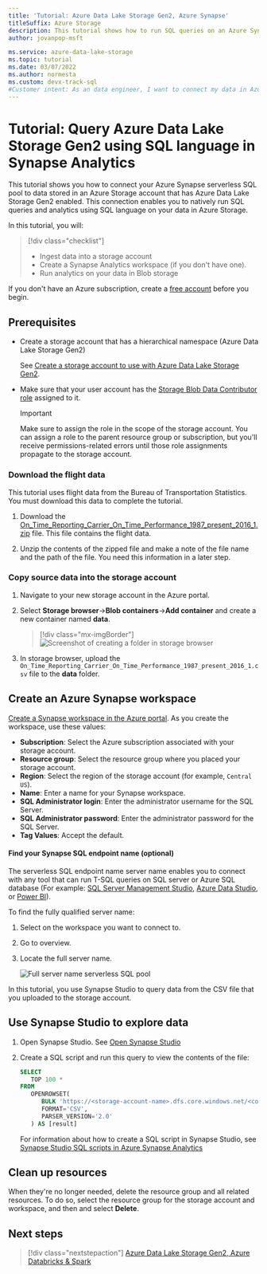 ```yaml
---
title: 'Tutorial: Azure Data Lake Storage Gen2, Azure Synapse'
titleSuffix: Azure Storage
description: This tutorial shows how to run SQL queries on an Azure Synapse serverless SQL endpoint to access data in an Azure Data Lake Storage Gen2 enabled storage account.
author: jovanpop-msft

ms.service: azure-data-lake-storage
ms.topic: tutorial
ms.date: 03/07/2022
ms.author: normesta
ms.custom: devx-track-sql
#Customer intent: As an data engineer, I want to connect my data in Azure Storage so that I can easily run analytics on it.
---
```


# Tutorial: Query Azure Data Lake Storage Gen2 using SQL language in Synapse Analytics

This tutorial shows you how to connect your Azure Synapse serverless SQL pool to data stored in an Azure Storage account that has Azure Data Lake Storage Gen2 enabled.
This connection enables you to natively run SQL queries and analytics using SQL language on your data in Azure Storage.

In this tutorial, you will:

> [!div class="checklist"]
> - Ingest data into a storage account
> - Create a Synapse Analytics workspace (if you don't have one).
> - Run analytics on your data in Blob storage

If you don't have an Azure subscription, create a [free account](https://azure.microsoft.com/free/?WT.mc_id=A261C142F) before you begin.

## Prerequisites

- Create a storage account that has a hierarchical namespace (Azure Data Lake Storage Gen2)

  See [Create a storage account to use with Azure Data Lake Storage Gen2](create-data-lake-storage-account.md).

- Make sure that your user account has the [Storage Blob Data Contributor role](assign-azure-role-data-access.md) assigned to it.

  > [!IMPORTANT]
  > Make sure to assign the role in the scope of the storage account. You can assign a role to the parent resource group or subscription, but you'll receive permissions-related errors until those role assignments propagate to the storage account.

### Download the flight data

This tutorial uses flight data from the Bureau of Transportation Statistics. You must download this data to complete the tutorial.

1. Download the [On_Time_Reporting_Carrier_On_Time_Performance_1987_present_2016_1.zip](https://github.com/Azure-Samples/AzureStorageSnippets/blob/master/blobs/tutorials/On_Time_Reporting_Carrier_On_Time_Performance_1987_present_2016_1.zip) file. This file contains the flight data.

2. Unzip the contents of the zipped file and make a note of the file name and the path of the file. You need this information in a later step.

### Copy source data into the storage account

1. Navigate to your new storage account in the Azure portal.

2. Select **Storage browser**->**Blob containers**->**Add container** and create a new container named **data**.

   > [!div class="mx-imgBorder"]
   > ![Screenshot of creating a folder in storage browser](./media/data-lake-storage-events/data-container.png)

6. In storage browser, upload the `On_Time_Reporting_Carrier_On_Time_Performance_1987_present_2016_1.csv` file to the **data** folder.

## Create an Azure Synapse workspace

[Create a Synapse workspace in the Azure portal](../../synapse-analytics/get-started-create-workspace.md#create-a-synapse-workspace-in-the-azure-portal). As you create the workspace, use these values:

- **Subscription**: Select the Azure subscription associated with your storage account.
- **Resource group**: Select the resource group where you placed your storage account.
- **Region**: Select the region of the storage account (for example, `Central US`).
- **Name**: Enter a name for your Synapse workspace.
- **SQL Administrator login**: Enter the administrator username for the SQL Server.
- **SQL Administrator password**: Enter the administrator password for the SQL Server.
- **Tag Values**: Accept the default.

#### Find your Synapse SQL endpoint name (optional) 

The serverless SQL endpoint name server name enables you to connect with any tool that can run T-SQL queries on SQL server or Azure SQL database (For example: [SQL Server Management Studio](../../synapse-analytics/sql/get-started-ssms.md),
[Azure Data Studio](../../synapse-analytics/sql/get-started-azure-data-studio.md), or [Power BI](../../synapse-analytics/sql/get-started-power-bi-professional.md)). 

To find the fully qualified server name:

1. Select on the workspace you want to connect to.
2. Go to overview.
3. Locate the full server name.

   ![Full server name serverless SQL pool](../../synapse-analytics/sql/media/connect-overview/server-connect-example-sqlod.png)

In this tutorial, you use Synapse Studio to query data from the CSV file that you uploaded to the storage account.

## Use Synapse Studio to explore data

1. Open Synapse Studio. See [Open Synapse Studio](../../synapse-analytics/quickstart-create-workspace.md#open-synapse-studio)

2. Create a SQL script and run this query to view the contents of the file: 

   ```sql
   SELECT
      TOP 100 *
   FROM
      OPENROWSET(
         BULK 'https://<storage-account-name>.dfs.core.windows.net/<container-name>/folder1/On_Time.csv',
         FORMAT='CSV',
         PARSER_VERSION='2.0'
      ) AS [result]
   ```

   For information about how to create a SQL script in Synapse Studio, see [Synapse Studio SQL scripts in Azure Synapse Analytics](../../synapse-analytics/sql/author-sql-script.md)

## Clean up resources

When they're no longer needed, delete the resource group and all related resources. To do so, select the resource group for the storage account and workspace, and then and select **Delete**.

## Next steps

> [!div class="nextstepaction"]
> [Azure Data Lake Storage Gen2, Azure Databricks & Spark](data-lake-storage-use-databricks-spark.md)
